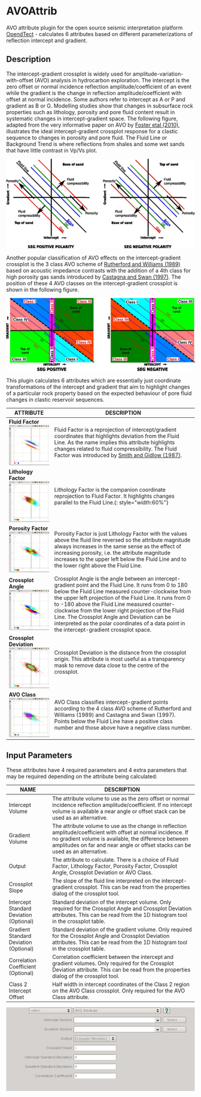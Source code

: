 # AVOAttrib

AVO attribute plugin for the open source seismic interpretation platform <a href="http://www.opendtect.org/" target="_blank">OpendTect</a> - calculates 6 attributes based on different parameterizations of reflection intercept and gradient.

## Description

The intercept-gradient crossplot is widely used for amplitude-variation-with-offset (AVO) analysis in hydrocarbon exploration.  The intercept is the zero offset or normal incidence reflection amplitude/coefficient of an event while the gradient is the change in reflection amplitude/coefficient with offset at normal incidence. Some authors refer to intercept as A or P and gradient as B or G. Modelling studies show that changes in subsurface rock properties such as lithology, porosity and pore fluid content result in systematic changes in intercept-gradient space. The following figure, adapted from the very informative paper on AVO by [Foster etal (2010)](http://library.seg.org/doi/abs/10.1190/1.3467825 "Interpretation of AVO anomalies. Douglas J. Foster, Robert G. Keys, and F. David Lane. GEOPHYSICS 2010 75:5, 75A3-75A13"), illustrates the ideal intercept-gradient crossplot response for a clastic sequence to changes in porosity and pore fluid. The Fluid Line or Background Trend is where reflections from shales and some wet sands that have little contrast in Vp/Vs plot.

![Ideal AVO for clastics](../images/AVOAttrib_ideal_crossplot.jpg "Ideal AVO crossplot for a clastic sequence")

Another popular classification of AVO effects on the intercept-gradient crossplot is the 3 class AVO scheme of [Rutherford and Williams (1989)](http://library.seg.org/doi/abs/10.1190/1.1442696 "Amplitude‐versus‐offset variations in gas sands. Steven R. Rutherford and Robert H. Williams GEOPHYSICS 1989 54:6, 680-688") based on acoustic impedance contrasts with the addition of a 4th class for high porosity gas sands introduced by [Castagna and Swan (1997)](http://library.seg.org/doi/abs/10.1190/1.1437626 "Principles of AVO crossplotting. John P. Castagna and Herbert W. Swan. The Leading Edge 1997 16:4, 337-344"). The position of these 4 AVO classes on the intercept-gradient crossplot is shown in the following figure.

![AVO classes](../images/AVOAttrib_classes.jpg "AVO classes")

This plugin calculates 6 attributes which are essentially just coordinate transformations of the intercept and gradient that aim to highlight changes of a particular rock property based on the expected behaviour of pore fluid changes in clastic reservoir sequences.

 ATTRIBUTE                                                                                                                       | DESCRIPTION
---------------------------------------------------------------------------------------------------------------------------------|--------------
 **Fluid Factor** <br> ![Fluid Factor](../images/AVOAttrib_fluidfactor_crossplot.jpg "Fluid Factor Crossplot")                    | Fluid Factor is a reprojection of intercept/gradient coordinates that highlights deviation from the Fluid Line. As the name implies this attribute highlights changes related to fluid compressibility. The Fluid Factor was introduced by [Smith and Gidlow (1987)](http://gp.eage.org/publication/publicationdetails/?publication=32676 "Weighted stacking for rock property estimation and detection of gas. G. C. Smith and P. M. Gidlow. Geophysical Prospecting 1987, Vol. 35, No. 9, pp. 993 - 1014").
 **Lithology Factor** <br>  ![Lithology Factor](../images/AVOAttrib_lithfactor_crossplot.jpg "Lithology Factor Crossplot")        | Lithology Factor is the companion coordinate reprojection to Fluid Factor. It highlights changes parallel to the Fluid Line.{: style="width:60%"}
 **Porosity Factor** <br>  ![Porosity Factor](../images/AVOAttrib_porofactor_crossplot.jpg "Porosity Factor Crossplot")           | Porosity Factor is just Lithology Factor with the values above the fluid line reversed so the attribute magnitude always increases in the same sense as the effect of increasing porosity, i.e. the attribute magnitude increases to the upper left below the Fluid Line and to the lower right above the Fluid Line.
 **Crossplot Angle** <br> ![Crossplot Angle](../images/AVOAttrib_angle_crossplot.jpg "Crossplot Angle Crossplot")                 | Crossplot Angle is the angle between an intercept-gradient point and the Fluid Line. It runs from 0 to 180 below the Fluid Line measured counter-clockwise from the upper left projection of the Fluid Line. It runs from 0 to -180 above the Fluid Line measured counter-clockwise from the lower right projection of the Fluid Line. The Crossplot Angle and Deviation can be interpreted as the polar coordinates of a data point in the intercept-gradient crossplot space.
 **Crossplot Deviation** <br> ![Crossplot Deviation](../images/AVOAttrib_deviation_crossplot.jpg "Crossplot Deviation Crossplot") | Crossplot Deviation is the distance from the crossplot origin. This attribute is most useful as a transparency mask to remove data close to the centre of the crossplot.
 **AVO Class** <br> ![Crossplot Class](../images/AVOAttrib_class_crossplot.jpg "AVO Class Crossplot")                             | AVO Class classifies intercept-gradient points according to the 4 class AVO scheme of Rutherford and Williams (1989) and Castagna and Swan (1997). Points below the Fluid Line have a positive class number and those above have a negative class number.


## Input Parameters

These attributes have 4 required parameters and 4 extra parameters that may be required depending on the attribute being calculated:

| NAME             | DESCRIPTION |
|------------------|-------------|
| Intercept Volume | The attribute volume to use as the zero offset or normal incidence reflection amplitude/coefficient. If no intercept volume is available a near angle or offset stack can be used as an alternative. |
| Gradient Volume | The attribute volume to use as the change in reflection amplitude/coefficient with offset at normal incidence. If no gradient volume is available, the difference between amplitudes on far and near angle or offset stacks can be used as an alternative. |
| Output | The attribute to calculate. There is a choice of Fluid Factor, Lithology Factor, Porosity Factor, Crossplot Angle, Crossplot Deviation or AVO Class. |
| Crossplot Slope | The slope of the fluid line interpreted on the intercept-gradient crossplot. This can be read from the properties dialog of the crossplot tool. |
| Intercept Standard Deviation (Optional) | Standard deviation of the intercept volume. Only required for the Crossplot Angle and Crossplot Deviation attributes. This can be read from the 1D histogram tool in the crossplot table. |
| Gradient Standard Deviation (Optional) | Standard deviation of the gradient volume. Only required for the Crossplot Angle and Crossplot Deviation attributes. This can be read from the 1D histogram tool in the crossplot table. |
| Correlation Coefficient (Optional) | Correlation coefficient between the intercept and gradient volumes. Only required for the Crossplot Deviation attribute. This can be read from the properties dialog of the crossplot tool. |
| Class 2 Intercept Offset | Half width in intercept coordinates of the Class 2 region on the AVO Class crossplot. Only required for the AVO Class attribute. |
    
![Input Parameters](../images/AVOAttrib_input_parameters.jpg "AVO Attributes input parameters")



